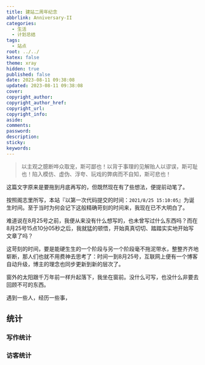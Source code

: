 ```yaml
---
title: 建站二周年纪念
abbrlink: Anniversary-II
categories:
  - 生活
  - 计划总结
tags:
  - 站点
root: ../../
katex: false
theme: xray
hidden: true
published: false
date: 2023-08-11 09:38:08
updated: 2023-08-11 09:38:08
cover:
copyright_author:
copyright_author_href:
copyright_url:
copyright_info:
aside:
comments:
password:
description:
sticky:
keywords:
---
```

> 以主观之臆断哗众取宠，斯可鄙也！以背于事理的见解贻人以谬误，斯可耻也！陷入模仿、虚伪、浮夸、玩戏的弊病而不自知，斯可悲也！

这篇文字原来是要拖到月底再写的，但既然现在有了些想法，便提前动笔了。


按照阁志里所写，本站『以第一次代码提交的时间：`2021/8/25 15:10:05`』为诞生时间。至于当时为何会记下这般精确苛刻的时间来，我现在已不大明白了。

难道说在8月25号之前，我便从来没有什么想写的，也未曾写过什么东西吗？而在8月25号15点10分05秒之后，我就猛的顿悟，开始真真切切、踏踏实实地开始写文章了吗？

这苛刻的时间，要是能硬生生的一个阶段与另一个阶段毫不拖泥带水，整整齐齐地崭断，那人们也就不用费神去思考了：时间一到8月25号，互联网上便有一个博客自动升级，博主的理念也同步更新到新的层次了。

窗外的太阳跟千万年前一样升起落下，我坐在窗前。没什么可写，也没什么非要去回顾不可的东西。

遇到一些人，经历一些事，



## 统计
### 写作统计
<div id="posts-chart" class="js-pjax"></div>

### 访客统计